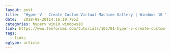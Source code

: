 ```yaml
---
layout: post 
title:  "Hyper-V - Create Custom Virtual Machine Gallery | Windows 10 Tutorials" 
date:   2018-09-20T14:16:10.795Z 
categories: hyperv win10 windows10 
link: https://www.tenforums.com/tutorials/105701-hyper-v-create-custom-virtual-machine-gallery.html 
tags:
  - links
ogtype: article 
---
```


